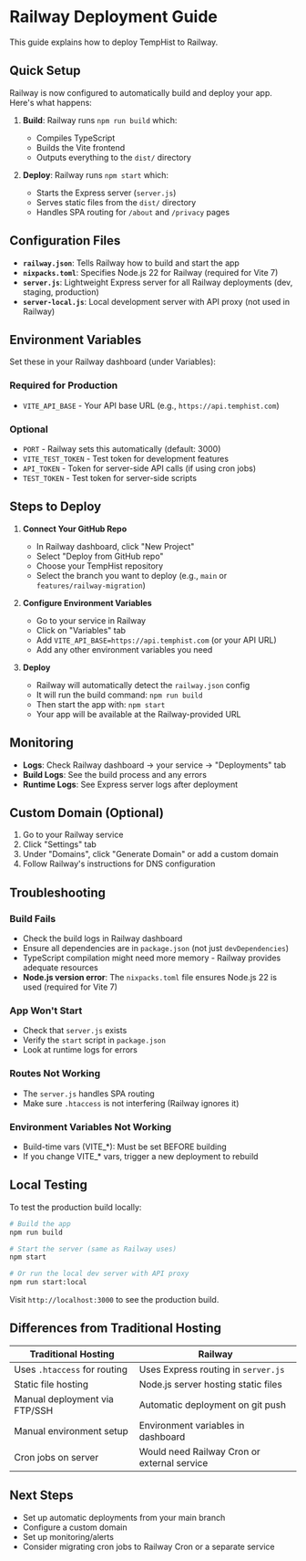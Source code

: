 # Railway Deployment Guide

This guide explains how to deploy TempHist to Railway.

## Quick Setup

Railway is now configured to automatically build and deploy your app. Here's what happens:

1. **Build**: Railway runs `npm run build` which:

   - Compiles TypeScript
   - Builds the Vite frontend
   - Outputs everything to the `dist/` directory

2. **Deploy**: Railway runs `npm start` which:
   - Starts the Express server (`server.js`)
   - Serves static files from the `dist/` directory
   - Handles SPA routing for `/about` and `/privacy` pages

## Configuration Files

- **`railway.json`**: Tells Railway how to build and start the app
- **`nixpacks.toml`**: Specifies Node.js 22 for Railway (required for Vite 7)
- **`server.js`**: Lightweight Express server for all Railway deployments (dev, staging, production)
- **`server-local.js`**: Local development server with API proxy (not used in Railway)

## Environment Variables

Set these in your Railway dashboard (under Variables):

### Required for Production

- `VITE_API_BASE` - Your API base URL (e.g., `https://api.temphist.com`)

### Optional

- `PORT` - Railway sets this automatically (default: 3000)
- `VITE_TEST_TOKEN` - Test token for development features
- `API_TOKEN` - Token for server-side API calls (if using cron jobs)
- `TEST_TOKEN` - Test token for server-side scripts

## Steps to Deploy

1. **Connect Your GitHub Repo**

   - In Railway dashboard, click "New Project"
   - Select "Deploy from GitHub repo"
   - Choose your TempHist repository
   - Select the branch you want to deploy (e.g., `main` or `features/railway-migration`)

2. **Configure Environment Variables**

   - Go to your service in Railway
   - Click on "Variables" tab
   - Add `VITE_API_BASE=https://api.temphist.com` (or your API URL)
   - Add any other environment variables you need

3. **Deploy**
   - Railway will automatically detect the `railway.json` config
   - It will run the build command: `npm run build`
   - Then start the app with: `npm start`
   - Your app will be available at the Railway-provided URL

## Monitoring

- **Logs**: Check Railway dashboard → your service → "Deployments" tab
- **Build Logs**: See the build process and any errors
- **Runtime Logs**: See Express server logs after deployment

## Custom Domain (Optional)

1. Go to your Railway service
2. Click "Settings" tab
3. Under "Domains", click "Generate Domain" or add a custom domain
4. Follow Railway's instructions for DNS configuration

## Troubleshooting

### Build Fails

- Check the build logs in Railway dashboard
- Ensure all dependencies are in `package.json` (not just `devDependencies`)
- TypeScript compilation might need more memory - Railway provides adequate resources
- **Node.js version error**: The `nixpacks.toml` file ensures Node.js 22 is used (required for Vite 7)

### App Won't Start

- Check that `server.js` exists
- Verify the `start` script in `package.json`
- Look at runtime logs for errors

### Routes Not Working

- The `server.js` handles SPA routing
- Make sure `.htaccess` is not interfering (Railway ignores it)

### Environment Variables Not Working

- Build-time vars (VITE\_\*): Must be set BEFORE building
- If you change VITE\_\* vars, trigger a new deployment to rebuild

## Local Testing

To test the production build locally:

```bash
# Build the app
npm run build

# Start the server (same as Railway uses)
npm start

# Or run the local dev server with API proxy
npm run start:local
```

Visit `http://localhost:3000` to see the production build.

## Differences from Traditional Hosting

| Traditional Hosting           | Railway                                     |
| ----------------------------- | ------------------------------------------- |
| Uses `.htaccess` for routing  | Uses Express routing in `server.js`         |
| Static file hosting           | Node.js server hosting static files         |
| Manual deployment via FTP/SSH | Automatic deployment on git push            |
| Manual environment setup      | Environment variables in dashboard          |
| Cron jobs on server           | Would need Railway Cron or external service |

## Next Steps

- Set up automatic deployments from your main branch
- Configure a custom domain
- Set up monitoring/alerts
- Consider migrating cron jobs to Railway Cron or a separate service
